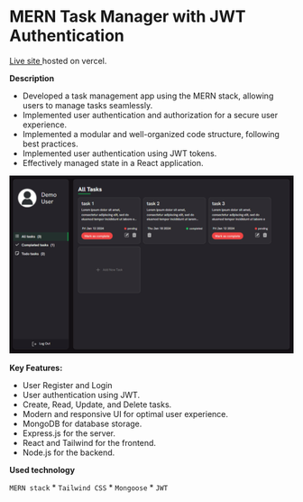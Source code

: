 # MERN Task Manager with JWT Authentication

[Live site ](https://task-manager-client-iota.vercel.app/) hosted on vercel.


**Description**

- Developed a task management app using the MERN stack, allowing users to manage tasks seamlessly.
- Implemented user authentication and authorization for a secure user experience.
- Implemented a modular and well-organized code structure, following best practices.
- Implemented user authentication using JWT tokens.
- Effectively managed state in a React application.

![Project Image](/ss.png)


**Key Features:**

- User Register and Login 
- User authentication using JWT.
- Create, Read, Update, and Delete tasks.
- Modern and responsive UI for optimal user experience.
- MongoDB for database storage.
- Express.js for the server.
- React and Tailwind for the frontend.
- Node.js for the backend.

**Used technology**

`MERN stack` * `Tailwind CSS` * `Mongoose` * `JWT`